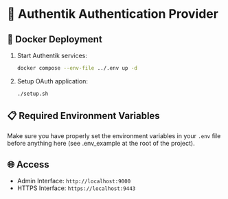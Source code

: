 # 🔐 Authentik Authentication Provider

## 🐳 Docker Deployment

1. Start Authentik services:
   ```bash
   docker compose --env-file ../.env up -d
   ```

2. Setup OAuth application:
   ```bash
   ./setup.sh
   ```

## 📋 Required Environment Variables

Make sure you have properly set the environment variables in your `.env` file before anything here (see .env_example at the root of the project).

## 🌐 Access

- Admin Interface: `http://localhost:9000`
- HTTPS Interface: `https://localhost:9443`
